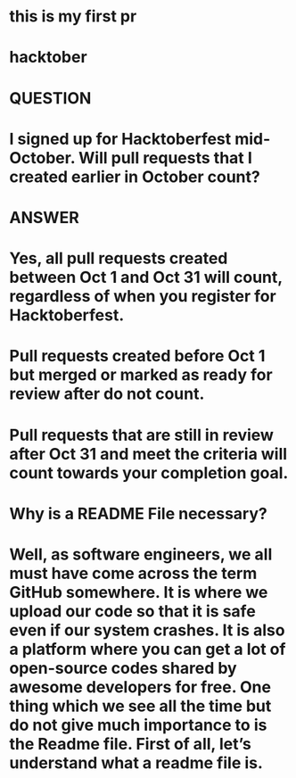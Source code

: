 # this is my first pr

# hacktober

# QUESTION
# I signed up for Hacktoberfest mid-October. Will pull requests that I created earlier in October count?
# ANSWER
# Yes, all pull requests created between Oct 1 and Oct 31 will count, regardless of when you register for Hacktoberfest. 



# Pull requests created before Oct 1 but merged or marked as ready for review after do not count. 



# Pull requests that are still in review after Oct 31 and meet the criteria will count towards your completion goal. 

# Why is a README File necessary?
#  Well, as software engineers, we all must have come across the term GitHub somewhere. It is where we upload our code so that it is safe even if our system crashes. It is also a platform where you can get a lot of open-source codes shared by awesome developers for free. One thing which we see all the time but do not give much importance to is the Readme file. First of all, let’s understand what a readme file is.

